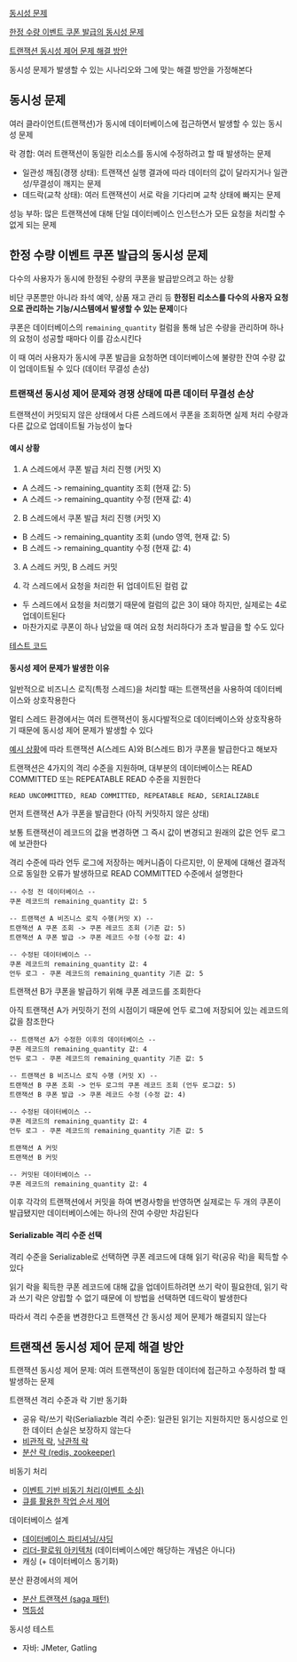 [동시성 문제]()

[한정 수량 이벤트 쿠폰 발급의 동시성 문제](#한정-수량-이벤트-쿠폰-발급의-동시성-문제)

[트랜잭션 동시성 제어 문제 해결 방안]()

동시성 문제가 발생할 수 있는 시나리오와 그에 맞는 해결 방안을 가정해본다

## 동시성 문제

여러 클라이언트(트랜잭션)가 동시에 데이터베이스에 접근하면서 발생할 수 있는 동시성 문제

락 경합: 여러 트랜잭션이 동일한 리소스를 동시에 수정하려고 할 때 발생하는 문제
- 일관성 깨짐(경쟁 상태): 트랜잭션 실행 결과에 따라 데이터의 값이 달라지거나 일관성/무결성이 깨지는 문제   
- 데드락(교착 상태): 여러 트랜잭션이 서로 락을 기다리며 교착 상태에 빠지는 문제

성능 부하: 많은 트랜잭션에 대해 단일 데이터베이스 인스턴스가 모든 요청을 처리할 수 없게 되는 문제 


## 한정 수량 이벤트 쿠폰 발급의 동시성 문제

다수의 사용자가 동시에 한정된 수량의 쿠폰을 발급받으려고 하는 상황

비단 쿠폰뿐만 아니라 좌석 예약, 상품 재고 관리 등 **한정된 리소스를 다수의 사용자 요청으로 관리하는 기능/시스템에서 발생할 수 있는 문제**이다  

쿠폰은 데이터베이스의 `remaining_quantity` 컬럼을 통해 남은 수량을 관리하며 하나의 요청이 성공할 때마다 이를 감소시킨다

이 때 여러 사용자가 동시에 쿠폰 발급을 요청하면 데이터베이스에 불량한 잔여 수량 값이 업데이트될 수 있다 (데이터 무결성 손상) 

### 트랜잭션 동시성 제어 문제와 경쟁 상태에 따른 데이터 무결성 손상

트랜잭션이 커밋되지 않은 상태에서 다른 스레드에서 쿠폰을 조회하면 실제 처리 수량과 다른 값으로 업데이트될 가능성이 높다

#### 예시 상황

1. A 스레드에서 쿠폰 발급 처리 진행 (커밋 X)
- A 스레드 -> remaining_quantity 조회 (현재 값: 5)
- A 스레드 -> remaining_quantity 수정 (현재 값: 4)

2. B 스레드에서 쿠폰 발급 처리 진행 (커밋 X)
- B 스레드 -> remaining_quantity 조회 (undo 영역, 현재 값: 5)
- B 스레드 -> remaining_quantity 수정 (현재 값: 4)

3. A 스레드 커밋, B 스레드 커밋

4. 각 스레드에서 요청을 처리한 뒤 업데이트된 컬럼 값
- 두 스레드에서 요청을 처리했기 때문에 컬럼의 값은 3이 돼야 하지만, 실제로는 4로 업데이트된다
- 마찬가지로 쿠폰이 하나 남았을 때 여러 요청 처리하다가 초과 발급을 할 수도 있다

[테스트 코드](./code/java/src/test/java/hansanhha/race_condition/TransactionRaceConditionTest.java)

#### 동시성 제어 문제가 발생한 이유

일반적으로 비즈니스 로직(특정 스레드)을 처리할 때는 트랜잭션을 사용하여 데이터베이스와 상호작용한다

멀티 스레드 환경에서는 여러 트랜잭션이 동시다발적으로 데이터베이스와 상호작용하기 때문에 동시성 제어 문제가 발생할 수 있다

[예시 상황](#예시-상황)에 따라 트랜잭션 A(스레드 A)와 B(스레드 B)가 쿠폰을 발급한다고 해보자

트랜잭션은 4가지의 격리 수준을 지원하며, 대부분의 데이터베이스는 READ COMMITTED 또는 REPEATABLE READ 수준을 지원한다 

```text
READ UNCOMMITTED, READ COMMITTED, REPEATABLE READ, SERIALIZABLE
```

먼저 트랜잭션 A가 쿠폰을 발급한다 (아직 커밋하지 않은 상태)

보통 트랜잭션이 레코드의 값을 변경하면 그 즉시 값이 변경되고 원래의 값은 언두 로그에 보관한다

격리 수준에 따라 언두 로그에 저장하는 메커니즘이 다르지만, 이 문제에 대해선 결과적으로 동일한 오류가 발생하므로 READ COMMITTED 수준에서 설명한다

```text
-- 수정 전 데이터베이스 --
쿠폰 레코드의 remaining_quantity 값: 5

-- 트랜잭션 A 비즈니스 로직 수행(커밋 X) -- 
트랜잭션 A 쿠폰 조회 -> 쿠폰 레코드 조회 (기존 값: 5)
트랜잭션 A 쿠폰 발급 -> 쿠폰 레코드 수정 (수정 값: 4)

-- 수정된 데이터베이스 --
쿠폰 레코드의 remaining_quantity 값: 4
언두 로그 - 쿠폰 레코드의 remaining_quantity 기존 값: 5
```

트랜잭션 B가 쿠폰을 발급하기 위해 쿠폰 레코드를 조회한다 

아직 트랜잭션 A가 커밋하기 전의 시점이기 때문에 언두 로그에 저장되어 있는 레코드의 값을 참조한다

```text
-- 트랜잭션 A가 수정한 이후의 데이터베이스 --
쿠폰 레코드의 remaining_quantity 값: 4
언두 로그 - 쿠폰 레코드의 remaining_quantity 기존 값: 5

-- 트랜잭션 B 비즈니스 로직 수행 (커밋 X) --
트랜잭션 B 쿠폰 조회 -> 언두 로그의 쿠폰 레코드 조회 (언두 로그값: 5)
트랜잭션 B 쿠폰 발급 -> 쿠폰 레코드 수정 (수정 값: 4)

-- 수정된 데이터베이스 --
쿠폰 레코드의 remaining_quantity 값: 4
언두 로그 - 쿠폰 레코드의 remaining_quantity 기존 값: 5

트랜잭션 A 커밋
트랜잭션 B 커밋

-- 커밋된 데이터베이스 --
쿠폰 레코드의 remaining_quantity 값: 4
```

이후 각각의 트랜잭션에서 커밋을 하여 변경사항을 반영하면 실제로는 두 개의 쿠폰이 발급됐지만 데이터베이스에는 하나의 잔여 수량만 차감된다

#### Serializable 격리 수준 선택

격리 수준을 Serializable로 선택하면 쿠폰 레코드에 대해 읽기 락(공유 락)을 획득할 수 있다

읽기 락을 획득한 쿠폰 레코드에 대해 값을 업데이트하려면 쓰기 락이 필요한데, 읽기 락과 쓰기 락은 양립할 수 없기 때문에 이 방법을 선택하면 데드락이 발생한다

따라서 격리 수준을 변경한다고 트랜잭션 간 동시성 제어 문제가 해결되지 않는다


## 트랜잭션 동시성 제어 문제 해결 방안

트랜잭션 동시성 제어 문제: 여러 트랜잭션이 동일한 데이터에 접근하고 수정하려 할 때 발생하는 문제

트랜잭션 격리 수준과 락 기반 동기화
- 공유 락/쓰기 락(Serialiazble 격리 수준): 일관된 읽기는 지원하지만 동시성으로 인한 데이터 손실은 보장하지 않는다 
- [비관적 락](./text/pessimistic,%20optimistic%20lock.md#비관적-락pessimistic-lock), [낙관적 락](./text/pessimistic,%20optimistic%20lock.md#낙관적-락optimistic-lock)
- [분산 락 (redis, zookeeper)](./text/distributed%20lock.md)

비동기 처리
- [이벤트 기반 비동기 처리(이벤트 소싱)](./text/event%20sourcing.md)
- [큐를 활용한 작업 순서 제어](./text/message%20queue.md)

데이터베이스 설계
- [데이터베이스 파티셔닝/샤딩](./text/db%20partitioning,%20sharding.md)
- [리더-팔로워 아키텍처](./text/leader-follower%20architecture.md) (데이터베이스에만 해당하는 개념은 아니다)
- 캐싱 (+ 데이터베이스 동기화)

분산 환경에서의 제어
- [분산 트랜잭션 (saga 패턴)](#분산-트랜잭션-saga-패턴)
- [멱등성](#멱등성)

동시성 테스트
- 자바: JMeter, Gatling


